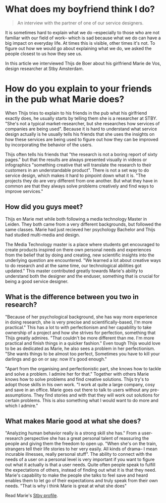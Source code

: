# What does my boyfriend think I do?

> An interview with the partner of one of our service designers.

It is sometimes hard to explain what we do –especially to those who are not familiar with our field of work– which is sad because what we do can have a big impact on everyday life. At times this is visible, other times it's not. To figure out how we would go about explaining what we do, we asked the people closest to us how they see us.

In this article we interviewed Thijs de Boer about his girlfriend Marie de Vos, design researcher at Stby Amsterdam.  

# How do you explain to your friends in the pub what Marie does?

When Thijs tries to explain to his friends in the pub what his girlfriend exactly does, he usually starts by telling them she is a researcher at STBY. "She's not a typical market-researcher, but she researches how services of companies are being used". Because it is hard to understand what service design actually is he usually tells his friends that she uses the insights on how these services are being used to figure out how they can be improved by incorporating the behavior of the users.

Thijs often tells his friends that "the research is not a boring report of sixty pages." but that the results are always presented visually in videos or infographics "something creative that will translate the research to their customers in an understandable product". There is not a set way to do service design, which makes it hard to pinpoint down what it is. "The projects they do are very different from one another. But what they have in common are that they always solve problems creatively and find ways to improve services."

## How did you guys meet?

Thijs en Marie met while both following a media technology Master in Leiden. They both came from a very different backgrounds, but followed the same classes. Marie had just recieved her psychology Bachelor and Thijs had studied multi-media and design.

The Media Technology master is a place where students get encouraged to create products inspired on there own personal needs and experiences from the belief that by doing and creating, new scientific insights into the underlying question are encountered. "We learned a lot about creative ways to do research and at the same time, our technological abilities got updated." This master contributed greatly towards Marie's ability to understand both the designer and the enduser, something that is crucial for being a good service designer.

## What is the difference between you two in research?

"Because of her psychological background, she has way more experience in doing research, she is very precise and scientifically-based, I'm more practical." This has a lot to with perfectionism and her capability to take ownership of a project and how she strives for perfection, something that Thijs greatly admires. "That couldn't be more different than me. I'm more practical and finish things in a quicker fashion." Even tough Thijs would love to be as dedicated as Marie, he also sees a problem in her perfectionism. "She wants things to be almost too perfect, Sometimes you have to kill your darlings and go on or say: now it's good enough."

"Apart from the organising and perfectionistic part, she knows how to tackle and solve a problem. I admire her for that." Together with others Marie knows how to solve problems and find creative solutions. Thijs try's to adopt those skills in his own work. "I work at quite a large company, cosy and save in an office. Marie goes out there to talk to users without any pre-assumptions. They find stories and with that they will work out solutions for certain problems. This is also something what I would want to do more and which I admire."

## What makes Marie good at what she does?

"Analyzing human behavior really is a strong skill she has." From a user-research perspective she has a great personal talent of reassuring the people and giving them the freedom to open up. "When she's on the train, strangers tell their life stories to her very easily. All kinds of drama– I mean incurable illnesses, really personal stuff". The ability to connect with the needs of a user on a personal level is very important if you want to figure out what it actually is that a user needs. Quite often people speak to fulfill the expectations of others, instead of finding out what it is that they need. Marie's capability to make the people she talks to feel save and heard enables them to let go of their expectations and truly speak from their own needs. "That is why i think Marie is great at what she does"

Read Marie's [Stby profile](http://www.stby.eu/2010/02/22/marie-de-vos/).
